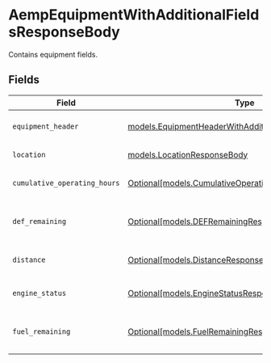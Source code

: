 # AempEquipmentWithAdditionalFieldsResponseBody

Contains equipment fields.


## Fields

| Field                                                                                                                  | Type                                                                                                                   | Required                                                                                                               | Description                                                                                                            |
| ---------------------------------------------------------------------------------------------------------------------- | ---------------------------------------------------------------------------------------------------------------------- | ---------------------------------------------------------------------------------------------------------------------- | ---------------------------------------------------------------------------------------------------------------------- |
| `equipment_header`                                                                                                     | [models.EquipmentHeaderWithAdditionalFieldsResponseBody](../models/equipmentheaderwithadditionalfieldsresponsebody.md) | :heavy_check_mark:                                                                                                     | Equipment header fields.                                                                                               |
| `location`                                                                                                             | [models.LocationResponseBody](../models/locationresponsebody.md)                                                       | :heavy_check_mark:                                                                                                     | Equipment location.                                                                                                    |
| `cumulative_operating_hours`                                                                                           | [Optional[models.CumulativeOperatingHoursResponseBody]](../models/cumulativeoperatinghoursresponsebody.md)             | :heavy_minus_sign:                                                                                                     | Equipment operating hours.                                                                                             |
| `def_remaining`                                                                                                        | [Optional[models.DEFRemainingResponseBody]](../models/defremainingresponsebody.md)                                     | :heavy_minus_sign:                                                                                                     | DEF remaining in equipment.                                                                                            |
| `distance`                                                                                                             | [Optional[models.DistanceResponseBody]](../models/distanceresponsebody.md)                                             | :heavy_minus_sign:                                                                                                     | Equipment odometer distance.                                                                                           |
| `engine_status`                                                                                                        | [Optional[models.EngineStatusResponseBody]](../models/enginestatusresponsebody.md)                                     | :heavy_minus_sign:                                                                                                     | Equipment engine status.                                                                                               |
| `fuel_remaining`                                                                                                       | [Optional[models.FuelRemainingResponseBody]](../models/fuelremainingresponsebody.md)                                   | :heavy_minus_sign:                                                                                                     | Fuel remaining in equipment.                                                                                           |